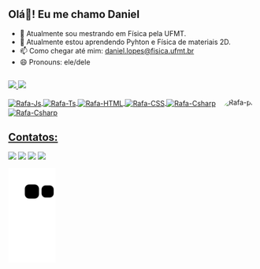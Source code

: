 ## Olá👋! Eu me chamo Daniel
- 🔭 Atualmente sou mestrando em Física pela UFMT.
- 🌱 Atualmente estou aprendendo Pyhton e Física de materiais 2D.
- 📫 Como chegar até mim: daniel.lopes@fisica.ufmt.br
- 😄 Pronouns: ele/dele

<div>

</div>

 ##
	
<div>
	<a href="https://github.com/loppes-daniel">
  	<img height="180em" src="https://github-readme-stats-eight-theta.vercel.app/api?username=loppes-daniel&show_icons=true&theme=radical&include_all_commits=true&count_private=true"/>
	<img height="180em" src="https://github-readme-stats.vercel.app/api/top-langs/?username=loppes-daniel&layout=compact&langs_count=16&theme=radical"/>
</div>


<div>
<div style="display: inline_block"><br>
	<img align="right" alt="Rafa-pic" height="150" style="border-radius:50px;" src="https://cdn.discordapp.com/attachments/865396972281528351/1068734936393195571/my_gif.gif">
  <img align="center" alt="Rafa-Js" height="30" width="40" src="https://cdn.jsdelivr.net/gh/devicons/devicon/icons/jupyter/jupyter-original-wordmark.svg">
  <img align="center" alt="Rafa-Ts" height="30" width="40" src="https://cdn.jsdelivr.net/gh/devicons/devicon/icons/python/python-original.svg">
  <img align="center" alt="Rafa-HTML" height="30" width="40" src="https://github.com/fortran-lang/fortran-lang.org/blob/5469465d08d3fcbf16d048e651ca5c9ba050839c/assets/img/fortran-logo.svg">
  <img align="center" alt="Rafa-CSS" height="30" width="40" src="https://cdn.jsdelivr.net/gh/devicons/devicon/icons/debian/debian-original.svg">
		<img align="center" alt="Rafa-Csharp" height="30" width="40" src="https://cdn.jsdelivr.net/gh/devicons/devicon/icons/windows8/windows8-original.svg">
  <img align="center" alt="Rafa-Csharp" height="30" width="40" src="https://cdn.jsdelivr.net/gh/devicons/devicon/icons/latex/latex-original.svg">
</div>
	

## Contatos:
	
  <div>
  <a href = "mailto: daniel.lopes@fisica.ufmt.br"><img src="https://img.shields.io/badge/-Gmail-%23EA4335?style=for-the-badge&logo=gmail&logoColor=white" target="_blank"></a>
		<a href="https://www.instagram.com/loppes_daniel/?igshid=YzgyMTM2MGM%3D" target="_blank"><img src="https://img.shields.io/badge/Instagram-E4405F?style=for-the-badge&logo=instagram&logoColor=white" target="_blank"></a>
  <a href="https://twitter.com/loppes__daniel?t=gdfApEyhWFt7eFEe-wiDVA&s=08" target="_blank"><img src="https://img.shields.io/badge/Twitter-1DA1F2?style=for-the-badge&logo=twitter&logoColor=white" target="_blank"></a>
  <a href="https://www.facebook.com/danielbroter.pvh?mibextid=ZbWKwL" target="_blank"><img src="https://img.shields.io/badge/Facebook-1877F2?style=for-the-badge&logo=facebook&logoColor=white" target="_blank"></a>
</div>



![Snake animation](https://github.com/loppes-daniel/loppes-daniel/blob/output/github-contribution-grid-snake.svg)
	
